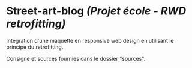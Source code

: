 # Street-art-blog *(Projet école - RWD retrofitting)*

Intégration d'une maquette en responsive web design en utilisant le principe du retrofitting.

Consigne et sources fournies dans le dossier "sources".
